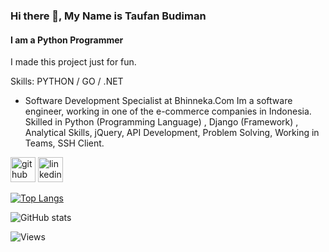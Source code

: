 ### Hi there 👋, My Name is Taufan Budiman
#### I am a Python Programmer

I made this project just for fun.

Skills: PYTHON / GO / .NET 

- Software Development Specialist at Bhinneka.Com Im a software engineer, working in one of the e-commerce companies in Indonesia. Skilled in Python (Programming Language) , Django (Framework) , Analytical Skills, jQuery, API Development, Problem Solving, Working in Teams, SSH Client.


[<img src='https://cdn.jsdelivr.net/npm/simple-icons@3.0.1/icons/github.svg' alt='github' height='40'>](https://github.com/taufanbudiman)  [<img src='https://cdn.jsdelivr.net/npm/simple-icons@3.0.1/icons/linkedin.svg' alt='linkedin' height='40'>](https://www.linkedin.com/in/taufanbudiman/)  

[![Top Langs](https://github-readme-stats.vercel.app/api/top-langs/?username=taufanbudiman&layout=compact)](https://github.com/anuraghazra/github-readme-stats)

![GitHub stats](https://github-readme-stats.vercel.app/api?username=taufanbudiman&show_icons=true)  

![Views](https://komarev.com/ghpvc/?username=taufanbudiman&color=green)
